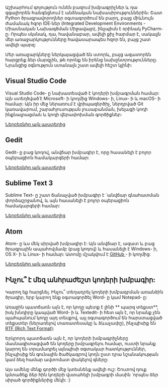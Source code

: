 Աշխարհում գոյություն ունեն բազում խմբագրիչներ և դա զգալիորեն հանգեցնում է անձնական նախասիրություններին։ Շատ Python ծրագրավորողներ օգտագործում են բարդ, բայց միևնույն ժամանակ հզոր IDE֊ներ (Integrated Development Environments - Միասնական Նախագծման Միջավայր), ինչպիսն է օրինակ PyCharm֊ը։ Որպես սկսնակ, դա, հավանաբար, ավելի քիչ հարմար է, սակալյն մեր առաջարկությունները հավասարապես հզոր են, բայց շատ ավելի պարզ:

Մեր առաջարկները ներկայացված են ստորև, բայց ազատորեն հարցրեք ձեր մարզչին, թե որոնք են իրենց նախընտրությունները. Նրանցից օգնություն ստանալն շատ ավելի հեշտ կլինի:

## Visual Studio Code 

Visual Studio Code- ը նախատեսված է կոդերի խմբագրման համար: Այն ստեղծված՝է Microsoft- ի կողմից Windows- ի, Linux- ի և macOS- ի համար: Այն իր մեջ ներառում է վրիպազերծիչ, ներդրված Git կառավարում, շարահյուսության լուսաբանման, խելացի կոդի ինքնալրացման և կոդի վերափոխման գործիքներ:

[Ներբեռնիր այն այստեղից](https://code.visualstudio.com/)

## Gedit

Gedit- ը բաց կոդով, անվճար խմբագիր է, որը հասանելի է բոլոր օպերացիոն համակարգերի համար:

[Ներբեռնիր այն այստեղից](https://wiki.gnome.org/Apps/Gedit#Download)

## Sublime Text 3 

Sublime Text- ը շատ ճանաչված խմբագիր է `անվճար գնահատման փորձաշրջանով, և այն հասանելի է բոլոր օպերացիոն համակարգերի համար:

[Ներբեռնիր այն այստեղից](https://www.sublimetext.com/3)

## Atom

Atom- ը ևս մեկ սիրված խմբագիր է: Այն անվճար է, ազատ և բաց ծրագրային ապահովմամբ (բաց կոդով) և հասանելի է Windows- ի, OS X- ի և Linux- ի համար: Ատոմը մշակվում է [ GitHub ](https://github.com/) - ի կողմից:

[Ներբեռնիր այն այստեղից](https://atom.io/)

## Ինչու՞ է մեզ անհրաժեշտ կոդերի խմբագիր:

Կարող եք հարցնել. Ինչու՞ տեղադրել կոդերի խմբագրման առանձին ծրագիր, երբ կարող ենք օգտագործել Word- ը կամ Notepad- ը:

Առաջին պատճառն այն է, որ կոդը պետք է լինի ** պարզ տեքստ**, իսկ խնդիրը կապված Word- ի և Textedit- ի հետ այն է, որ նրանք չեն պահպանում կոդը այդ տեսքով, այլ օգտագործում են հարստացված տեքստեր (ներառելով տառատեսակը և ձևաչափը), ինչպիսիք են [RTF (Rich Text Format)](https://en.wikipedia.org/wiki/Rich_Text_Format): 

Երկրորդ պատճառն այն է, որ կոդերի խմբագրիչները մասնագիտացված են կոդերը խմբագրելու համար, ուստի նրանք կարող են տրամադրել այնպիսի օգտակար հատկություններ, ինչպիսիք են գունային ծածկագրով կոդն ըստ դրա նշանակության կամ ձեզ համար ավտոմատ փակելով գները:

Այս ամենը մենք գործի մեջ կտեսնենք ավելի ուշ: Շուտով դուք կմտածեք ձեր հին կոդերի վստահելի խմբագրի մասին `որպես ձեր սիրած գործիքներից մեկի: :)